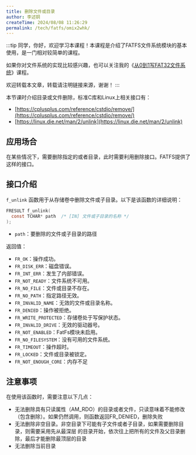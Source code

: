 ```yaml
---
title: 删除文件或目录
author: 李述铜
createTime: 2024/08/08 11:26:29
permalink: /tech/fatfs/omix2whk/
---
```

:::tip
同学，你好，欢迎学习本课程！本课程是介绍了FATFS文件系统模块的基本使用，是一门相对较简单的课程。

如果你对文件系统的实现比较感兴趣，也可以关注我的《[从0到1写FAT32文件系统](https://wuptg.xetlk.com/s/VeHie)》课程。

欢迎转载本文章，转载请注明链接来源，谢谢！
:::

本节课时介绍目录或文件删除，标准C库和Linux上相关接口有：
* [https://cplusplus.com/reference/cstdio/remove/](https://cplusplus.com/reference/cstdio/remove/)
* [https://linux.die.net/man/2/unlink](https://linux.die.net/man/2/unlink)

## 应用场合
在某些情况下，需要删除指定的或者目录，此时需要利用删除接口。FATFS提供了这样的接口。

## 接口介绍
`f_unlink` 函数用于从存储卷中删除文件或子目录。以下是该函数的详细说明：

```c
FRESULT f_unlink(
  const TCHAR* path  /* [IN] 文件或子目录的名称 */
);
```

- `path`：要删除的文件或子目录的路径

返回值：

- `FR_OK`：操作成功。
- `FR_DISK_ERR`：磁盘错误。
- `FR_INT_ERR`：发生了内部错误。
- `FR_NOT_READY`：文件系统不可用。
- `FR_NO_FILE`：文件或目录不存在。
- `FR_NO_PATH`：指定路径无效。
- `FR_INVALID_NAME`：无效的文件或目录名称。
- `FR_DENIED`：操作被拒绝。
- `FR_WRITE_PROTECTED`：存储卷处于写保护状态。
- `FR_INVALID_DRIVE`：无效的驱动器号。
- `FR_NOT_ENABLED`：FatFs模块未启用。
- `FR_NO_FILESYSTEM`：没有可用的文件系统。
- `FR_TIMEOUT`：操作超时。
- `FR_LOCKED`：文件或目录被锁定。
- `FR_NOT_ENOUGH_CORE`：内存不足

## 注意事项
在使用该函数时，需要注意以下几点：

- 无法删除具有只读属性（AM_RDO）的目录或者文件，只读意味着不能修改（包含删除）。如果仍然调用，则函数返回FR_DENIED，删除失败
- 无法删除非空目录。非空目录下可能有子文件或者子目录，如果需要删除目录，则需要采用先从最深层 的目录开始，依次往上把所有的文件及父目录删除，最后才能删除最顶层的目录
- 无法删除当前目录


